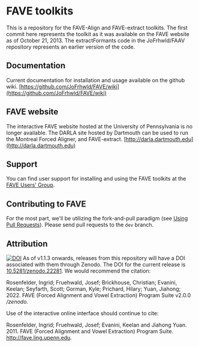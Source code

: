 # FAVE toolkits

This is a repository for the FAVE-Align and FAVE-extract toolkits.
The first commit here represents the toolkit as it was available on the FAVE website as of October 21, 2013.
The extractFormants code in the JoFrhwld/FAAV repository represents an earlier version of the code.

## Documentation
Current documentation for installation and usage available on the github wiki. [https://github.com/JoFrhwld/FAVE/wiki](https://github.com/JoFrhwld/FAVE/wiki)

## FAVE website

The interactive FAVE website hosted at the University of Pennsylvania is no longer available. The DARLA site hosted by Dartmouth can be used to run the Montreal Forced Aligner, and FAVE-extract. [http://darla.dartmouth.edu](http://darla.dartmouth.edu)

## Support

You can find user support for installing and using the FAVE toolkits at the [FAVE Users' Group](https://groups.google.com/forum/#!forum/fave-users).

## Contributing to FAVE
For the most part, we'll be utilizing the fork-and-pull paradigm (see [Using Pull Requests](https://help.github.com/articles/using-pull-requests)). Please send pull requests to the `dev` branch.

## Attribution
[![DOI](https://zenodo.org/badge/doi/10.5281/zenodo.22281.svg)](http://dx.doi.org/10.5281/zenodo.22281)
As of v1.1.3 onwards, releases from this repository will have a DOI associated with them through Zenodo. The DOI for the current release is [10.5281/zenodo.22281](http://dx.doi.org/10.5281/zenodo.22281). We would recommend the citation:

Rosenfelder, Ingrid; Fruehwald, Josef; Brickhouse, Christian; Evanini, Keelan; Seyfarth, Scott; Gorman, Kyle; Prichard, Hilary; Yuan, Jiahong; 2022. FAVE (Forced Alignment and Vowel Extraction) Program Suite v2.0.0 */zenodo.*

Use of the interactive online interface should continue to cite:

Rosenfelder, Ingrid; Fruehwald, Josef; Evanini, Keelan and Jiahong Yuan. 2011. FAVE (Forced Alignment and Vowel Extraction) Program Suite. http://fave.ling.upenn.edu.
